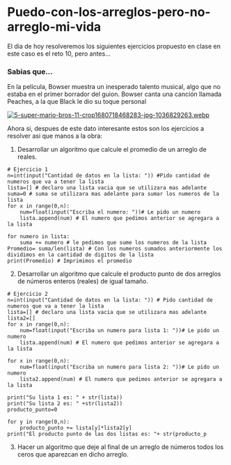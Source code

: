 # Puedo-con-los-arreglos-pero-no-arreglo-mi-vida
El dia de hoy resolveremos los siguientes ejercicios propuesto en clase en este caso es el reto 10, pero antes... 
### Sabias que...

En la película, Bowser muestra un inesperado talento musical, algo que no estaba en el primer borrador del guion. Bowser canta una canción llamada Peaches, a la que Black le dio su toque personal

[![5-super-mario-bros-11-crop1680718468283-jpg-1036829263.webp](https://i.postimg.cc/wxsMPVpX/5-super-mario-bros-11-crop1680718468283-jpg-1036829263.webp)](https://postimg.cc/Z04Jv60n)


Ahora si, despues de este dato interesante estos son los ejercicios a resolver asi que manos a la obra:

1. Desarrollar un algoritmo que calcule el promedio de un arreglo de reales.
``` psudocode
# Ejercicio 1
n=int(input("Cantidad de datos en la lista: ")) #Pido cantidad de numeros que va a tener la lista
lista=[] # declaro una lista vacia que se utilizara mas adelante
suma=0 # suma se utilizara mas adelante para sumar los numeros de la lista
for x in range(0,n): 
    num=float(input("Escriba el numero: "))# Le pido un numero
    lista.append(num) # El numero que pedimos anterior se agregara a la lista 
    
for numero in lista:
    suma += numero # le pedimos que sume los numeros de la lista
Promedio= suma/len(lista) # Con los numeros sumados anteriormente los dividimos en la cantidad de digitos de la lista
print(Promedio) # Imprimimos el promedio
```

2. Desarrollar un algoritmo que calcule el producto punto de dos arreglos de números enteros (reales) de igual tamaño.
``` psudocode
# Ejercicio 2
n=int(input("Cantidad de datos en la lista: ")) # Pido cantidad de numeros que va a tener la lista
lista=[] # declaro una lista vacia que se utilizara mas adelante
lista2=[]
for x in range(0,n):
    num=float(input("Escriba un numero para lista 1: "))# Le pido un numero
    lista.append(num) # El numero que pedimos anterior se agregara a la lista 

for x in range(0,n):
    num=float(input("Escriba un numero para lista 2: "))# Le pido un numero
    lista2.append(num) # El numero que pedimos anterior se agregara a la lista 

print("Su lista 1 es: " + str(lista))
print("Su lista 2 es: " +str(lista2))
producto_punto=0

for y in range(0,n):
    producto_punto += lista[y]*lista2[y]
print("El producto punto de las dos listas es: "+ str(producto_p

```
3. Hacer un algoritmo que deje al final de un arreglo de números todos los ceros que aparezcan en dicho arreglo.
``` pseudocode 

```
